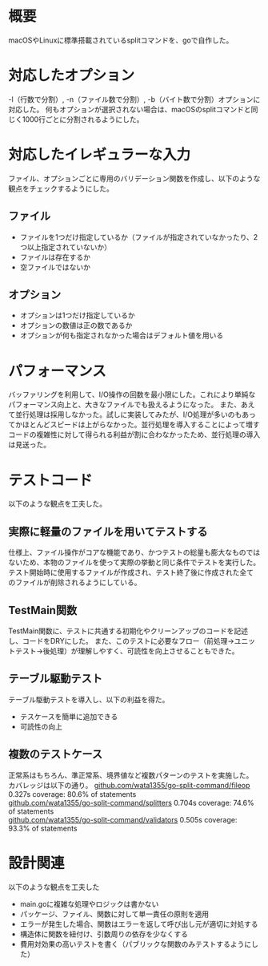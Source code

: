 # 概要
macOSやLinuxに標準搭載されているsplitコマンドを、goで自作した。

# 対応したオプション

-l（行数で分割）, -n（ファイル数で分割）, -b（バイト数で分割）オプションに対応した。
何もオプションが選択されない場合は、macOSのsplitコマンドと同じく1000行ごとに分割されるようにした。

# 対応したイレギュラーな入力

ファイル、オプションごとに専用のバリデーション関数を作成し、以下のような観点をチェックするようにした。

## ファイル

- ファイルを1つだけ指定しているか（ファイルが指定されていなかったり、2つ以上指定されていないか）
- ファイルは存在するか
- 空ファイルではないか

## オプション

- オプションは1つだけ指定しているか
- オプションの数値は正の数であるか
- オプションが何も指定されなかった場合はデフォルト値を用いる

# パフォーマンス

バッファリングを利用して、I/O操作の回数を最小限にした。これにより単純なパフォーマンス向上と、大きなファイルでも扱えるようになった。
また、あえて並行処理は採用しなかった。試しに実装してみたが、I/O処理が多いのもあってかほとんどスピードは上がらなかった。並行処理を導入することによって増すコードの複雑性に対して得られる利益が割に合わなかったため、並行処理の導入は見送った。

# テストコード

以下のような観点を工夫した。

## 実際に軽量のファイルを用いてテストする

仕様上、ファイル操作がコアな機能であり、かつテストの総量も膨大なものではないため、本物のファイルを使って実際の挙動と同じ条件でテストを実行した。テスト開始時に使用するファイルが作成され、テスト終了後に作成された全てのファイルが削除されるようにしている。

## TestMain関数

TestMain関数に、テストに共通する初期化やクリーンアップのコードを記述し、コードをDRYにした。
また、このテストに必要なフロー（前処理→ユニットテスト→後処理）が理解しやすく、可読性を向上させることもできた。

## テーブル駆動テスト

テーブル駆動テストを導入し、以下の利益を得た。

- テスケースを簡単に追加できる
- 可読性の向上

## 複数のテストケース

正常系はもちろん、準正常系、境界値など複数パターンのテストを実施した。
カバレッジは以下の通り。
[github.com/wata1355/go-split-command/fileop](http://github.com/wata1355/go-split-command/fileop)  0.327s  coverage: 80.6% of statements  
[github.com/wata1355/go-split-command/splitters](http://github.com/wata1355/go-split-command/splitters)  0.704s  coverage: 74.6% of statements   
[github.com/wata1355/go-split-command/validators](http://github.com/wata1355/go-split-command/validators) 0.505s  coverage: 93.3% of statements   

# 設計関連

以下のような観点を工夫した

- main.goに複雑な処理やロジックは書かない
- パッケージ、ファイル、関数に対して単一責任の原則を適用
- エラーが発生した場合、関数はエラーを返して呼び出し元が適切に対処する
- 構造体に関数を紐付け、引数周りの依存を少なくする
- 費用対効果の高いテストを書く（パブリックな関数のみテストするようにした）
